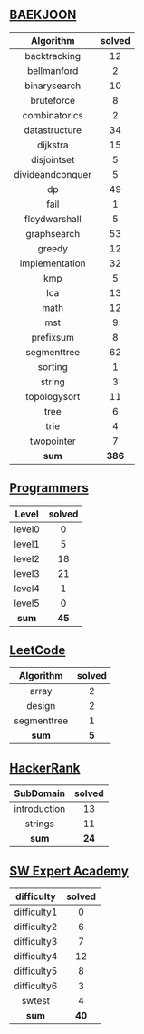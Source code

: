 ## [BAEKJOON](./baekjoon/)
|    Algorithm    | solved |
| :-------------: | :----: |
|backtracking|12|
|bellmanford|2|
|binarysearch|10|
|bruteforce|8|
|combinatorics|2|
|datastructure|34|
|dijkstra|15|
|disjointset|5|
|divideandconquer|5|
|dp|49|
|fail|1|
|floydwarshall|5|
|graphsearch|53|
|greedy|12|
|implementation|32|
|kmp|5|
|lca|13|
|math|12|
|mst|9|
|prefixsum|8|
|segmenttree|62|
|sorting|1|
|string|3|
|topologysort|11|
|tree|6|
|trie|4|
|twopointer|7|
| **sum** | **386**|

## [Programmers](./programmers/)
|    Level    | solved |
| :-------------: | :----: |
|level0|0|
|level1|5|
|level2|18|
|level3|21|
|level4|1|
|level5|0|
| **sum** | **45**|

## [LeetCode](./leetcode/)
|    Algorithm    | solved |
| :-------------: | :----: |
|array|2|
|design|2|
|segmenttree|1|
| **sum** | **5**|

## [HackerRank](./hackerrank/)
|    SubDomain    | solved |
| :-------------: | :----: |
|introduction|13|
|strings|11|
| **sum** | **24**|

## [SW Expert Academy](./swea/)
|    difficulty    | solved |
| :-------------: | :----: |
|difficulty1|0|
|difficulty2|6|
|difficulty3|7|
|difficulty4|12|
|difficulty5|8|
|difficulty6|3|
|swtest|4|
| **sum** | **40**|

